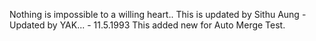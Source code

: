 Nothing is impossible to a willing heart..
This is updated by Sithu Aung - Updated by YAK... - 11.5.1993
This added new for Auto Merge Test.
